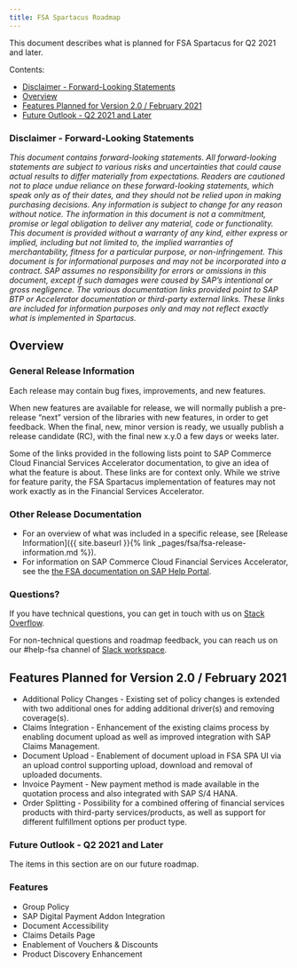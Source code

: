 ```yaml
---
title: FSA Spartacus Roadmap
---
```


This document describes what is planned for FSA Spartacus for Q2 2021 and later.

Contents:

- [Disclaimer - Forward-Looking Statements](#disclaimer---forward-looking-statements)
- [Overview](#overview)
- [Features Planned for Version 2.0 / February 2021](#features-planned-for-version-20--february-2021)
- [Future Outlook - Q2 2021 and Later](#future-outlook---q2-2021-and-later)
  
### Disclaimer - Forward-Looking Statements

*This document contains forward-looking statements. All forward-looking statements are subject to various risks and uncertainties that could cause actual results to differ materially from expectations. Readers are cautioned not to place undue reliance on these forward-looking statements, which speak only as of their dates, and they should not be relied upon in making purchasing decisions. Any information is subject to change for any reason without notice. The information in this document is not a commitment, promise or legal obligation to deliver any material, code or functionality.  This document is provided without a warranty of any kind, either express or implied, including but not limited to, the implied warranties of merchantability, fitness for a particular purpose, or non-infringement. This document is for informational purposes and may not be incorporated into a contract. SAP assumes no responsibility for errors or omissions in this document, except if such damages were caused by SAP’s intentional or gross negligence. The various documentation links provided point to SAP BTP or Accelerator documentation or third-party external links. These links are included for information purposes only and may not reflect exactly what is implemented in Spartacus.*
  
## Overview

### General Release Information

Each release may contain bug fixes, improvements, and new features.

When new features are available for release, we will normally publish a pre-release “next” version of the libraries with new features, in order to get feedback. When the final, new, minor version is ready, we usually publish a release candidate (RC), with the final new x.y.0 a few days or weeks later.

Some of the links provided in the following lists point to SAP Commerce Cloud Financial Services Accelerator documentation, to give an idea of what the feature is about. These links are for context only. While we strive for feature parity, the FSA Spartacus implementation of features may not work exactly as in the Financial Services Accelerator.

### Other Release Documentation

- For an overview of what was included in a specific release, see [Release Information]({{ site.baseurl }}{% link _pages/fsa/fsa-release-information.md %}).
- For information on SAP Commerce Cloud Financial Services Accelerator, see the [the FSA documentation on SAP Help Portal](https://help.sap.com/viewer/product/FINANCIAL_SERVICES_ACCELERATOR/2008/en-US).
  
### Questions?

If you have technical questions, you can get in touch with us on [Stack Overflow](https://stackoverflow.com/questions/tagged/spartacus-storefront).
  
For non-technical questions and roadmap feedback, you can reach us on our #help-fsa channel of [Slack workspace](https://join.slack.com/t/spartacus-storefront/shared_invite/zt-jekftqo0-HP6xt6IF~ffVB2cGG66fcQ).
  
## Features Planned for Version 2.0 / February 2021

- Additional Policy Changes - Existing set of policy changes is extended with two additional ones for adding additional driver(s) and removing coverage(s).
- Claims Integration - Enhancement of the existing claims process by enabling document upload as well as improved integration with SAP Claims Management.
- Document Upload - Enablement of document upload in FSA SPA UI via an upload control supporting upload, download and removal of uploaded documents.
- Invoice Payment - New payment method is made available in the quotation process and also integrated with SAP S/4 HANA.
- Order Splitting - Possibility for a combined offering of financial services products with third-party services/products, as well as support for different fulfillment options per product type.

### Future Outlook - Q2 2021 and Later

The items in this section are on our future roadmap.

### Features

- Group Policy
- SAP Digital Payment Addon Integration
- Document Accessibility
- Claims Details Page
- Enablement of Vouchers & Discounts
- Product Discovery Enhancement
